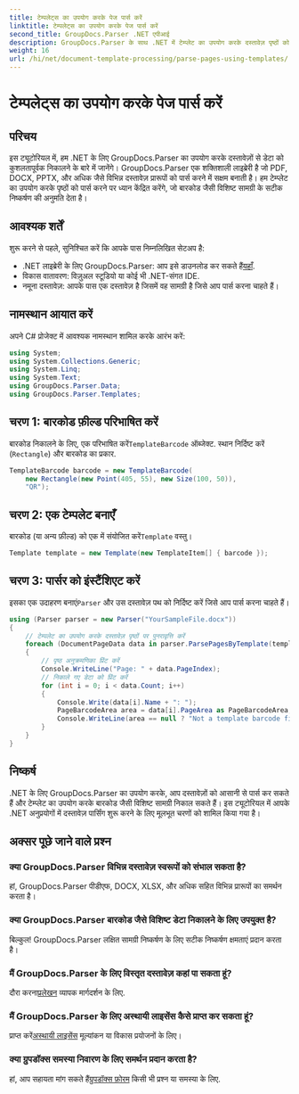 ```yaml
---
title: टेम्पलेट्स का उपयोग करके पेज पार्स करें
linktitle: टेम्पलेट्स का उपयोग करके पेज पार्स करें
second_title: GroupDocs.Parser .NET एपीआई
description: GroupDocs.Parser के साथ .NET में टेम्प्लेट का उपयोग करके दस्तावेज़ पृष्ठों को पार्स करना सीखें। अपने अनुप्रयोगों के लिए विशिष्ट सामग्री को कुशलतापूर्वक निकालें।
weight: 16
url: /hi/net/document-template-processing/parse-pages-using-templates/
---
```


# टेम्पलेट्स का उपयोग करके पेज पार्स करें

## परिचय
इस ट्यूटोरियल में, हम .NET के लिए GroupDocs.Parser का उपयोग करके दस्तावेज़ों से डेटा को कुशलतापूर्वक निकालने के बारे में जानेंगे। GroupDocs.Parser एक शक्तिशाली लाइब्रेरी है जो PDF, DOCX, PPTX, और अधिक जैसे विभिन्न दस्तावेज़ प्रारूपों को पार्स करने में सक्षम बनाती है। हम टेम्प्लेट का उपयोग करके पृष्ठों को पार्स करने पर ध्यान केंद्रित करेंगे, जो बारकोड जैसी विशिष्ट सामग्री के सटीक निष्कर्षण की अनुमति देता है।
## आवश्यक शर्तें
शुरू करने से पहले, सुनिश्चित करें कि आपके पास निम्नलिखित सेटअप है:
-  .NET लाइब्रेरी के लिए GroupDocs.Parser: आप इसे डाउनलोड कर सकते हैं[यहाँ](https://releases.groupdocs.com/parser/net/).
- विकास वातावरण: विज़ुअल स्टूडियो या कोई भी .NET-संगत IDE.
- नमूना दस्तावेज़: आपके पास एक दस्तावेज़ है जिसमें वह सामग्री है जिसे आप पार्स करना चाहते हैं।

## नामस्थान आयात करें
अपने C# प्रोजेक्ट में आवश्यक नामस्थान शामिल करके आरंभ करें:
```csharp
using System;
using System.Collections.Generic;
using System.Linq;
using System.Text;
using GroupDocs.Parser.Data;
using GroupDocs.Parser.Templates;
```
## चरण 1: बारकोड फ़ील्ड परिभाषित करें
 बारकोड निकालने के लिए, एक परिभाषित करें`TemplateBarcode` ऑब्जेक्ट. स्थान निर्दिष्ट करें (`Rectangle`) और बारकोड का प्रकार.
```csharp
TemplateBarcode barcode = new TemplateBarcode(
    new Rectangle(new Point(405, 55), new Size(100, 50)),
    "QR");
```
## चरण 2: एक टेम्पलेट बनाएँ
 बारकोड (या अन्य फ़ील्ड) को एक में संयोजित करें`Template` वस्तु।
```csharp
Template template = new Template(new TemplateItem[] { barcode });
```
## चरण 3: पार्सर को इंस्टैंशिएट करें
 इसका एक उदाहरण बनाएं`Parser` और उस दस्तावेज़ पथ को निर्दिष्ट करें जिसे आप पार्स करना चाहते हैं।
```csharp
using (Parser parser = new Parser("YourSampleFile.docx"))
{
    // टेम्पलेट का उपयोग करके दस्तावेज़ पृष्ठों पर पुनरावृत्ति करें
    foreach (DocumentPageData data in parser.ParsePagesByTemplate(template))
    {
        // पृष्ठ अनुक्रमणिका प्रिंट करें
        Console.WriteLine("Page: " + data.PageIndex);
        // निकाले गए डेटा को प्रिंट करें
        for (int i = 0; i < data.Count; i++)
        {
            Console.Write(data[i].Name + ": ");
            PageBarcodeArea area = data[i].PageArea as PageBarcodeArea;
            Console.WriteLine(area == null ? "Not a template barcode field" : area.Value);
        }
    }
}
```

## निष्कर्ष
.NET के लिए GroupDocs.Parser का उपयोग करके, आप दस्तावेज़ों को आसानी से पार्स कर सकते हैं और टेम्प्लेट का उपयोग करके बारकोड जैसी विशिष्ट सामग्री निकाल सकते हैं। इस ट्यूटोरियल में आपके .NET अनुप्रयोगों में दस्तावेज़ पार्सिंग शुरू करने के लिए मूलभूत चरणों को शामिल किया गया है।

## अक्सर पूछे जाने वाले प्रश्न
### क्या GroupDocs.Parser विभिन्न दस्तावेज़ स्वरूपों को संभाल सकता है?
हां, GroupDocs.Parser पीडीएफ, DOCX, XLSX, और अधिक सहित विभिन्न प्रारूपों का समर्थन करता है।
### क्या GroupDocs.Parser बारकोड जैसे विशिष्ट डेटा निकालने के लिए उपयुक्त है?
बिल्कुल! GroupDocs.Parser लक्षित सामग्री निष्कर्षण के लिए सटीक निष्कर्षण क्षमताएं प्रदान करता है।
### मैं GroupDocs.Parser के लिए विस्तृत दस्तावेज़ कहां पा सकता हूं?
 दौरा करना[प्रलेखन](https://tutorials.groupdocs.com/parser/net/) व्यापक मार्गदर्शन के लिए.
### मैं GroupDocs.Parser के लिए अस्थायी लाइसेंस कैसे प्राप्त कर सकता हूं?
 प्राप्त करें[अस्थायी लाइसेंस](https://purchase.groupdocs.com/temporary-license/) मूल्यांकन या विकास प्रयोजनों के लिए।
### क्या ग्रुपडॉक्स समस्या निवारण के लिए समर्थन प्रदान करता है?
 हां, आप सहायता मांग सकते हैं[ग्रुपडॉक्स फ़ोरम](https://forum.groupdocs.com/c/parser/17) किसी भी प्रश्न या समस्या के लिए.